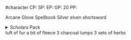 #character 
CP:
SP:
EP:
GP: 20
PP:


Arcane Glove
Spellbook
Silver elven shortsword
<details>
  <summary>Scholars Pack</summary>
  
a backpack<br>
a book of lore<br>
a bottle of ink<br>
an ink pen<br>
10 sheets of parchment<br>
a little bag of sand<br>
a small knife <br>
</details>
tuft of fur
a bit of fleece
3 charcoal lumps
3 sets of herbs


